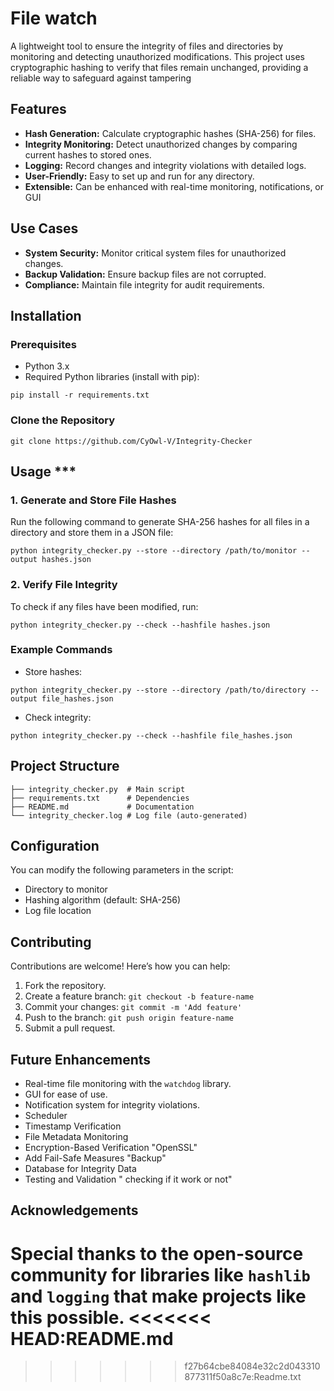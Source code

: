 # File watch
A lightweight tool to ensure the integrity of files and directories by monitoring and detecting unauthorized modifications. This project uses cryptographic hashing to verify that files remain unchanged, providing a reliable way to safeguard against tampering

## **Features**

- **Hash Generation:** Calculate cryptographic hashes (SHA-256) for files.
- **Integrity Monitoring:** Detect unauthorized changes by comparing current hashes to stored ones.
- **Logging:** Record changes and integrity violations with detailed logs.
- **User-Friendly:** Easy to set up and run for any directory.
- **Extensible:** Can be enhanced with real-time monitoring, notifications, or GUI

## **Use Cases**

- **System Security:** Monitor critical system files for unauthorized changes.
- **Backup Validation:** Ensure backup files are not corrupted.
- **Compliance:** Maintain file integrity for audit requirements.

## **Installation**

### Prerequisites

- Python 3.x
- Required Python libraries (install with pip):
```
pip install -r requirements.txt
```
### Clone the Repository

```
git clone https://github.com/CyOwl-V/Integrity-Checker
``` 

## **Usage** ***

### 1. Generate and Store File Hashes

Run the following command to generate SHA-256 hashes for all files in a directory and store them in a JSON file:
```
python integrity_checker.py --store --directory /path/to/monitor --output hashes.json
```
### 2. Verify File Integrity

To check if any files have been modified, run:


```
python integrity_checker.py --check --hashfile hashes.json
```

### Example Commands

- Store hashes:
``` 
python integrity_checker.py --store --directory /path/to/directory --output file_hashes.json  
```

- Check integrity:
```
python integrity_checker.py --check --hashfile file_hashes.json
```

## **Project Structure**

```
├── integrity_checker.py  # Main script 
├── requirements.txt      # Dependencies 
├── README.md             # Documentation 
└── integrity_checker.log # Log file (auto-generated)
```

## **Configuration**

You can modify the following parameters in the script:

- Directory to monitor
- Hashing algorithm (default: SHA-256)
- Log file location

## **Contributing**

Contributions are welcome! Here’s how you can help:

1. Fork the repository.
2. Create a feature branch: `git checkout -b feature-name`
3. Commit your changes: `git commit -m 'Add feature'`
4. Push to the branch: `git push origin feature-name`
5. Submit a pull request.
## **Future Enhancements**

- Real-time file monitoring with the `watchdog` library.
- GUI for ease of use.
- Notification system for integrity violations.
- Scheduler
- Timestamp Verification
- File Metadata Monitoring
- Encryption-Based Verification "OpenSSL"
- Add Fail-Safe Measures "Backup"
- Database for Integrity Data
- Testing and Validation " checking if it work or not"

## **Acknowledgements**

Special thanks to the open-source community for libraries like `hashlib` and `logging` that make projects like this possible.
<<<<<<< HEAD:README.md
=======


>>>>>>> f27b64cbe84084e32c2d043310877311f50a8c7e:Readme.txt
